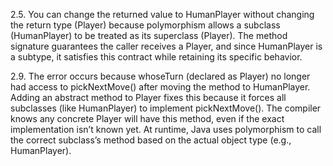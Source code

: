 2.5. You can change the returned value to HumanPlayer without changing the return type (Player) because polymorphism allows a subclass (HumanPlayer) to be treated as its superclass (Player). The method signature guarantees the caller receives a Player, and since HumanPlayer is a subtype, it satisfies this contract while retaining its specific behavior.

2.9. The error occurs because whoseTurn (declared as Player) no longer had access to pickNextMove() after moving the method to HumanPlayer. Adding an abstract method to Player fixes this because it forces all subclasses (like HumanPlayer) to implement pickNextMove(). The compiler knows any concrete Player will have this method, even if the exact implementation isn’t known yet.
At runtime, Java uses polymorphism to call the correct subclass’s method based on the actual object type (e.g., HumanPlayer).